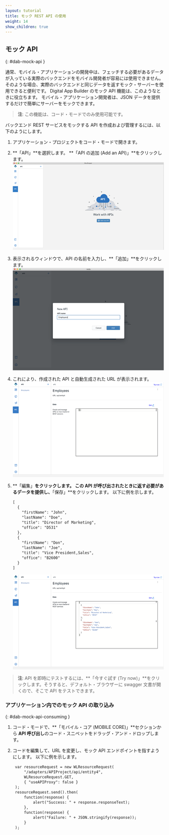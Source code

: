 ```yaml
---
layout: tutorial
title: モック REST API の使用
weight: 14
show_children: true
---
```

<!-- NLS_CHARSET=UTF-8 -->

## モック API
{: #dab-mock-api }

通常、モバイル・アプリケーションの開発中は、フェッチする必要があるデータが入っている実際のバックエンドをモバイル開発者が容易には使用できません。 そのような場合、実際のバックエンドと同じデータを返すモック・サーバーを使用できると便利です。 Digital App Builder のモック API 機能は、このようなときに役立ちます。 モバイル・アプリケーション開発者は、JSON データを提供するだけで簡単にサーバーをモックできます。

>**注**: この機能は、コード・モードでのみ使用可能です。

バックエンド REST サービスをモックする API を作成および管理するには、以下のようにします。

1. アプリケーション・プロジェクトをコード・モードで開きます。 
2. **「API」**を選択します。 **「API の追加 (Add an API)」**をクリックします。
    ![モック API](dab-mock-api.png)

3. 表示されるウィンドウで、API の名前を入力し、**「追加」**をクリックします。
    ![モック API 追加](dab-new-mock-api.png)

4. これにより、作成された API と自動生成された URL が表示されます。
    ![モック API jason](dab-new-mock-api-jason.png)

5. **「編集」**をクリックします。 この API が呼び出されたときに返す必要があるデータを提供し、**「保存」**をクリックします。 以下に例を示します。 

    ```
    [
      {
        "firstName": "John",
        "lastName": "Doe",
        "title": "Director of Marketing",
        "office": "D531"
      },
      {
        "firstName": "Don",
        "lastName": "Joe",
        "title": "Vice President,Sales",
        "office": "B2600"
      }
    ]
    ```

    ![モック API jason サンプル](dab-exp-moc-api.png)

>**注**: API を即時にテストするには、**「今すぐ試す (Try now)」**をクリックします。そうすると、デフォルト・ブラウザーに swagger 文書が開くので、そこで API をテストできます。

### アプリケーション内でのモック API の取り込み
{: #dab-mock-api-consuming }

1. コード・モードで、**「モバイル・コア (MOBILE CORE)」**セクションから **API 呼び出し**のコード・スニペットをドラッグ・アンド・ドロップします。
2. コードを編集して、URL を変更し、モック API エンドポイントを指すようにします。 以下に例を示します。

    ```
     var resourceRequest = new WLResourceRequest(
         "/adapters/APIProject/api/entity4",
         WLResourceRequest.GET,
         { "useAPIProxy": false }
     );
     resourceRequest.send().then(
         function(response) {
             alert("Success: " + response.responseText);
         },
         function(response) {
             alert("Failure: " + JSON.stringify(response));
         }
     );
    ```
 
